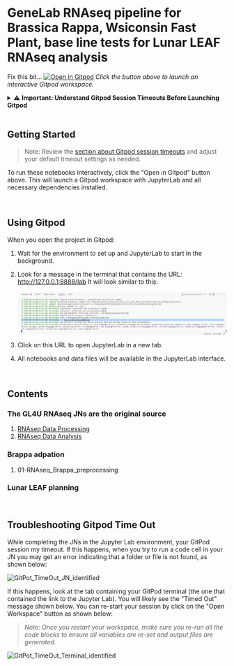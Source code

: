 # GeneLab RNAseq pipeline for Brassica Rappa, Wsiconsin Fast Plant, base line tests for Lunar LEAF RNAseq analysis


Fix this bit... 
[![Open in Gitpod](https://gitpod.io/button/open-in-gitpod.svg)](https://gitpod.io/#[[https://github.com/nasa/GeneLab-Training/tree/GL4U_RNAseq_2024](https://github.com/dr-richard-barker/B_rappa_LLGCSS)](https://github.com/dr-richard-barker/B_rappa_LLGCSS))  
*Click the button above to launch an interactive Gitpod workspace.*

<details id="understanding-gitpod-session-timeouts">
  <summary>⚠️ <strong>Important: Understand Gitpod Session Timeouts Before Launching Gitpod</strong></summary>

By default, Gitpod workspaces have an inactivity timeout of **30 minutes**. If there is no user input during this time, your workspace will stop. Additionally, if you close the Gitpod editor tab (but leave JupyterLab open), the timeout reduces to **5 minutes**. 

To avoid unexpected disconnections:

- **Keep both the Gitpod editor and JupyterLab tabs open while working.**

You can adjust your timeout settings (default: 30 minutes) in your [Gitpod User Preferences](https://gitpod.io/user/preferences) as shown below:

<img src="https://github.com/nasa/GeneLab-Training/blob/GL4U_Intro_2024/images/gitpod-user-preferences.png" align="center" alt=""/>

</details>  

<br>

## Getting Started

> Note: Review the [section about Gitpod session timeouts](#understanding-gitpod-session-timeouts) and adjust your default timeout settings as needed.

To run these notebooks interactively, click the "Open in Gitpod" button above. This will launch a Gitpod workspace with JupyterLab and all necessary dependencies installed.

<br>

## Using Gitpod

When you open the project in Gitpod:

1. Wait for the environment to set up and JupyterLab to start in the background.
2. Look for a message in the terminal that contains the URL: http://127.0.0.1:8888/lab
   It will look similar to this:

   <img src="https://github.com/nasa/GeneLab-Training/blob/GL4U_Intro_2024/images/gitpod-jupyter-running.png" align="center" alt="Jupyter Server Running Message"/>

3. Click on this URL to open JupyterLab in a new tab.
4. All notebooks and data files will be available in the JupyterLab interface.

<br>

## Contents

### The GL4U RNAseq JNs are the original source 
1. [RNAseq Data Processing](GL4U_RNAseq_JNs/01-RNAseq_processing.ipynb)
2. [RNAseq Data Analysis](GL4U_RNAseq_JNs/02-RNAseq_analysis.ipynb)

### Brappa adpation 
1. 01-RNAseq_Brappa_preprocessing


### Lunar LEAF planning 



<br>

## Troubleshooting Gitpod Time Out 

While completing the JNs in the Jupyter Lab environment, your GitPod session my timeout. 
If this happens, when you try to run a code cell in your JN you may get an error indicating that a folder or file is not found, as shown below:

![GitPot_TimeOut_JN_identified](https://github.com/user-attachments/assets/9a72cba3-64c6-4b54-bc9a-f9b5e635ecf7)

If this happens, look at the tab containing your GitPod terminal (the one that contained the link to the Jupyter Lab). You will likely see the "Timed Out" message shown below. You can re-start your session by click on the "Open Workspace" button as shown below:
> _Note: Once you restart your workspace, make sure you re-run all the code blocks to ensure all variables are re-set and output files are generated._

![GitPot_TimeOut_Terminal_identified](https://github.com/user-attachments/assets/91b2d26c-582c-415c-8e86-e52c2681f594)
